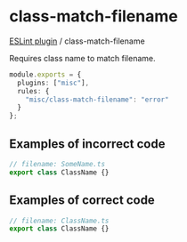 # class-match-filename

[ESLint plugin](https://ilyub.github.io/eslint-plugin-misc/) / class-match-filename

Requires class name to match filename.

```ts
module.exports = {
  plugins: ["misc"],
  rules: {
    "misc/class-match-filename": "error"
  }
};
```

## Examples of incorrect code

```ts
// filename: SomeName.ts
export class ClassName {}
```

## Examples of correct code

```ts
// filename: ClassName.ts
export class ClassName {}
```